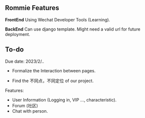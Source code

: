 ## Rommie Features



**FrontEnd**
Using Wechat Developer Tools (Learning).

**BackEnd**
Can use django template. Might need a valid url for future deployment.

## To-do

Due date: 2023/2/..

- Formalize the Interaction between pages.

- Find the 不同点，不同定位 of our project.

Features: 
- User Information (Logging in, VIP ..., characteristic).
- Forum (社区)
- Chat with person.
